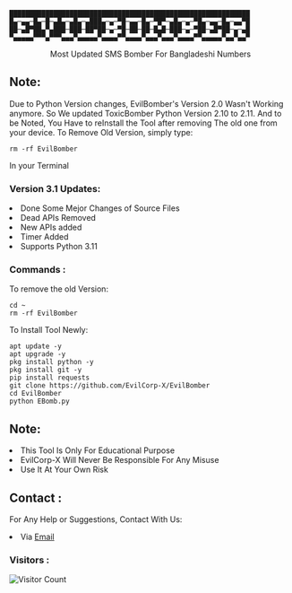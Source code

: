     ████████████████████████████████████████████████████████████
    █▄─▄▄─█▄─█─▄█▄─▄█▄─▄███▄─▄─▀█─▄▄─█▄─▀█▀─▄█▄─▄─▀█▄─▄▄─█▄─▄▄▀█
    ██─▄█▀██▄▀▄███─███─██▀██─▄─▀█─██─██─█▄█─███─▄─▀██─▄█▀██─▄─▄█
    ▀▄▄▄▄▄▀▀▀▄▀▀▀▄▄▄▀▄▄▄▄▄▀▄▄▄▄▀▀▄▄▄▄▀▄▄▄▀▄▄▄▀▄▄▄▄▀▀▄▄▄▄▄▀▄▄▀▄▄▀
<p align="center">Most Updated SMS Bomber For Bangladeshi Numbers</p>

## Note:
Due to Python Version changes, EvilBomber's Version 2.0 Wasn't Working anymore. So We updated ToxicBomber Python Version 2.10 to 2.11. And to be Noted, You Have to reInstall the Tool after removing The old one from your device. To Remove Old Version, simply type:
``` shell script
rm -rf EvilBomber
```
In your Terminal

### Version 3.1 Updates:
<li>Done Some Mejor Changes of Source Files</li>
<li>Dead APIs Removed</li>
<li>New APIs added</li>
<li>Timer Added</li>
<li>Supports Python 3.11</li>

### Commands :
To remove the old Version:
``` shell script
cd ~
rm -rf EvilBomber
```
To Install Tool Newly:

``` shell script
apt update -y
apt upgrade -y
pkg install python -y
pkg install git -y
pip install requests
git clone https://github.com/EvilCorp-X/EvilBomber
cd EvilBomber
python EBomb.py
```

## Note:
<li>This Tool Is Only For Educational Purpose</li>
<li>EvilCorp-X Will Never Be Responsible For Any Misuse</li>
<li>Use It At Your Own Risk</li>

## Contact :
For Any Help or Suggestions, Contact With Us:
<li> Via <a href="mailto: mr.soul1021@gmail.com">Email</a>


### Visitors :

![Visitor Count](https://profile-counter.glitch.me/EvilCorp-X/count.svg)
